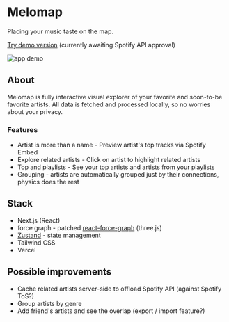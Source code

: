 # Melomap

Placing your music taste on the map.

[Try demo version](https://melomap.vercel.app) (currently awaiting Spotify API approval)

<!-- gif -->

![app demo](.github/demo.gif)

## About

Melomap is fully interactive visual explorer of your favorite and soon-to-be favorite artists. All data is fetched and processed locally, so no worries about your privacy.

### Features

- Artist is more than a name - Preview artist's top tracks via Spotify Embed
- Explore related artists - Click on artist to highlight related artists
- Top and playlists - See your top artists and artists from your playlists
- Grouping - artists are automatically grouped just by their connections, physics does the rest

## Stack

- Next.js (React)
- force graph - patched [react-force-graph](https://github.com/vasturiano/react-force-graph) (three.js)
- [Zustand](https://github.com/pmndrs/zustand) - state management
- Tailwind CSS
- Vercel

## Possible improvements

- Cache related artists server-side to offload Spotify API (against Spotify ToS?)
- Group artists by genre
- Add friend's artists and see the overlap (export / import feature?)
